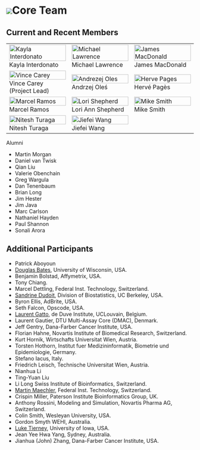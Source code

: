 # ![](/images/icons/magnifier.gif)Core Team

## Current and Recent Members

<table width="100%">
  <tr>
    <td width="33%">
      <img src="/images/coreTeamPic/KaylaInterdonato.jpeg"
           width="100%" alt="Kayla Interdonato" title="Kayla Interdonato"/>
      <br>Kayla Interdonato
    </td>
    <td width="33%">
      <img src="/images/coreTeamPic/MichaelLawrence.jpg"
           width="100%" alt="Michael Lawrence" title="Michael Lawrence"/>
      <br>Michael Lawrence
    </td>
    <td width="33%">
      <img src="/images/coreTeamPic/JamesMacDonald.jpg"
           width="100%" alt="James MacDonald" title="James MacDonald"/>
      <br>James MacDonald
    </td>
  </tr>

  <tr>
    <td width="33%">
      <img src="/images/tab/VinceCarey.jpg"
           width="100%" alt="Vince Carey" title="Vince Carey"/>
      <br>Vince Carey (Project Lead)
    </td>
    <td width="33%">
      <img src="/images/coreTeamPic/AndrzejOles.jpeg"
           width="100%" alt="Andrezej Oles" title="Andrezej Oles"/>
      <br>Andrzej Ole&#347;
    </td>
    <td width="33%">
      <img src="/images/coreTeamPic/HervePages.jpg"
           width="100%" alt="Herve Pages" title="Herve Pages"/>
      <br>Herv&eacute; Pag&egrave;s
    </td>
  </tr>

  <tr>
    <td width="33%">
      <img src="/images/coreTeamPic/MarcelRamos.JPG"
           width="100%" alt="Marcel Ramos" title="Marcel Ramos"/>
      <br>Marcel Ramos
    </td>
    <td width="33%">
      <img src="/images/coreTeamPic/LoriShepherd.jpg"
           width="100%" alt="Lori Shepherd" title="Lori Shepherd"/>
      <br>Lori Ann Shepherd
    </td>
    <td width="33%">
      <img src="/images/coreTeamPic/MikeSmith.jpg"
           width="100%" alt="Mike Smith" title="Mike Smith"/>
      <br>Mike Smith
    </td>
  </tr>

  <tr>
    <td width="33%">
      <img src="/images/coreTeamPic/NiteshTuraga.jpeg"
           width="100%" alt="Nitesh Turaga" title="Nitesh Turaga"/>
      <br>Nitesh Turaga
    </td>
    <td width="33%">
      <img src="/images/coreTeamPic/JiefeiWang.jpeg"
           width="100%" alt="Jiefei Wang" title="Jiefei Wang"/>
      <br>Jiefei Wang
    </td>
  </tr>
</table>

Alumni

* Martin Morgan
* Daniel van Twisk
* Qian Liu
* Valerie Obenchain
* Greg Wargula
* Dan Tenenbaum
* Brian Long
* Jim Hester
* Jim Java
* Marc Carlson
* Nathaniel Hayden
* Paul Shannon
* Sonali Arora

## Additional Participants

* Patrick Aboyoun
* [Douglas Bates](http://www.stat.wisc.edu/~bates/), University of Wisconsin,
  USA.
* Benjamin Bolstad, Affymetrix, USA.
* Tony Chiang.
* Marcel Dettling, Federal Inst. Technology, Switzerland.
* [Sandrine Dudoit](http://www.stat.berkeley.edu/~sandrine), Division of
  Biostatistics, UC Berkeley, USA.
* Byron Ellis, AdBrite, USA.
* Seth Falcon, Opscode, USA.
* [Laurent Gatto](https://www.deduveinstitute.be/computational-biology), de Duve Institute, UCLouvain, Belgium.
* Laurent Gautier, DTU Multi-Assay Core (DMAC), Denmark.
* Jeff Gentry, Dana-Farber Cancer Institute, USA.
* Florian Hahne, Novartis Institute of Biomedical Research, Switzerland.
* Kurt Hornik, Wirtschafts Universitat Wien, Austria.
* Torsten Hothorn, Institut fuer Medizininformatik, Biometrie und
  Epidemiologie, Germany.
* Stefano Iacus, Italy.
* Friedrich Leisch, Technische Universitat Wien, Austria.
* Nianhua Li
* Ting-Yuan Liu
* Li Long Swiss Institute of Bioinformatics, Switzerland.
* [Martin Maechler](http://stat.ethz.ch/~maechler), Federal
  Inst. Technology, Switzerland.
* Crispin Miller, Paterson Institute Bioinformatics Group, UK.
* Anthony Rossini, Modeling and Simulation, Novartis Pharma AG,
  Switzerland.
* Colin Smith, Wesleyan University, USA.
* Gordon Smyth WEHI, Australia.
* [Luke Tierney](http://www.stat.uiowa.edu/~luke/), University of
  Iowa, USA.
* Jean Yee Hwa Yang, Sydney, Australia.
* Jianhua (John) Zhang, Dana-Farber Cancer Institute, USA.

